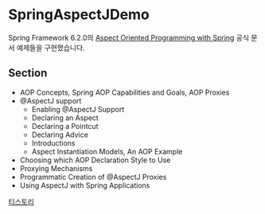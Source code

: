# SpringAspectJDemo
Spring Framework 6.2.0의 [Aspect Oriented Programming with Spring](https://docs.spring.io/spring-framework/reference/core/aop.html) 공식 문서 예제들을 구현했습니다.
## Section

- AOP Concepts, Spring AOP Capabilities and Goals, AOP Proxies
- @AspectJ support
  - Enabling @AspectJ Support
  - Declaring an Aspect
  - Declaring a Pointcut
  - Declaring Advice
  - Introductions
  - Aspect Instantiation Models, An AOP Example
- Choosing which AOP Declaration Style to Use
- Proxying Mechanisms
- Programmatic Creation of @AspectJ Proxies
- Using AspectJ with Spring Applications

[티스토리](https://sundaland.tistory.com/512)
